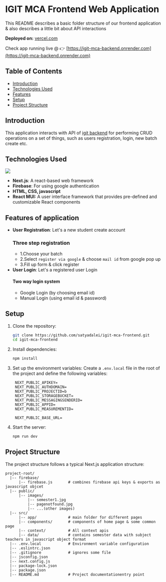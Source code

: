 
# IGIT MCA Frontend Web Application

This README describes a basic folder structure of our frontend application & also describes a little bit about API interactions 

**Deployed on:** [vercel.com](https://vercel.com/)

Check app running live @ 👉 
[https://igit-mca-backend.onrender.com](https://igit-mca-backend.onrender.com)

## Table of Contents

- [Introduction](#introduction)
- [Technologies Used](#technologies-used)
- [Features](#features)
- [Setup](#setup)
- [Project Structure](#project-structure)


## Introduction

This application interacts with API of [igit backend](https://github.com/satyadalei/igit-mca-backend) for performing CRUD operations on a set of things, such as users registration, login, new batch create etc.

## Technologies Used
[![](https://skillicons.dev/icons?i=react,html,css,javascript,next,materialui,firebase)](https://skillicons.dev)
- **Next.js**: A react-based web framework
- **Firebase**: For using google authentication
- **HTML, CSS, javascript**
- **React MUI:** A user interface framework that provides pre-defined and customizable React components

## Features of application
- **User Registration**: Let's a new student create account
    ### Three step registration
     -  1.Choose your batch
     -  2.Select `register via google` & choose `mail id` from google pop up 
     -  3.Fill up form & click register
- **User Login**: Let's a registered user Login
    #### Two way login system 
   - Google Login (by choosing email id)
   - Manual Login (using email id & password)


## Setup

1. Clone the repository:
   ```bash
   git clone https://github.com/satyadalei/igit-mca-frontend.git
   cd igit-mca-frontend
   ```

2. Install dependencies:
   ```bash
   npm install
   ```

3. Set up the environment variables:
   Create a `.env.local` file in the root of the project and define the following variables:

   ```plaintext
    NEXT_PUBLIC_APIKEY=
    NEXT_PUBLIC_AUTHDOMAIN=
    NEXT_PUBLIC_PROJECTID=b
    NEXT_PUBLIC_STORAGEBUCKET=
    NEXT_PUBLIC_MESSAGINGSENDERID=
    NEXT_PUBLIC_APPID=
    NEXT_PUBLIC_MEASUREMENTID=

    NEXT_PUBLIC_BASE_URL=
   ```

4. Start the server:
   ```bash
   npm run dev
   ```

## Project Structure

The project structure follows a typical Next.js application structure:

```plaintext
project-root/
  |-- firebase/
      |-- firebase.js       # combines firebase api keys & exports as javascript objcet 
  |-- public/
      |-- images/
          |-- semester1.jpg
          |-- pagenotfound.jpg
          |-- ...(other images)
  |-- src/
      |-- app/              # main folder for different pages
      |-- components/       # components of home page & some common page
      |-- context/          # All context apis
      |-- data/             # contains semester data with subject teachers in javascript object format
  |-- .env.local            # Environment variable configuration
  |-- .eslintrc.json
  |-- .gitignore            # ignores some file
  |-- jsconfig.json
  |-- next.config.js
  |-- package-lock.json
  |-- package.json
  |-- README.md             # Project documentationentry point
```

